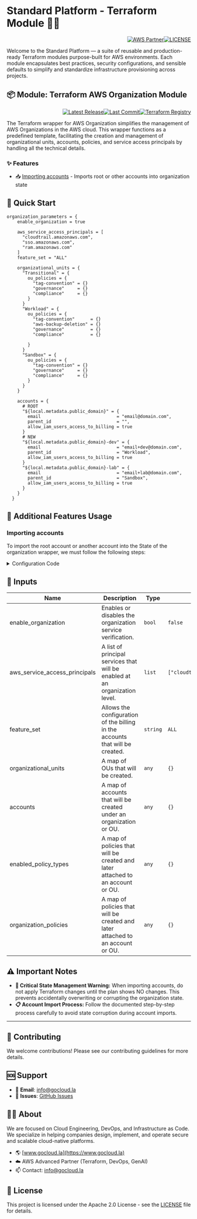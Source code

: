 # Standard Platform - Terraform Module 🚀🚀
<p align="right"><a href="https://partners.amazonaws.com/partners/0018a00001hHve4AAC/GoCloud"><img src="https://img.shields.io/badge/AWS%20Partner-Advanced-orange?style=for-the-badge&logo=amazonaws&logoColor=white" alt="AWS Partner"/></a><a href="LICENSE"><img src="https://img.shields.io/badge/License-Apache%202.0-green?style=for-the-badge&logo=apache&logoColor=white" alt="LICENSE"/></a></p>

Welcome to the Standard Platform — a suite of reusable and production-ready Terraform modules purpose-built for AWS environments.
Each module encapsulates best practices, security configurations, and sensible defaults to simplify and standardize infrastructure provisioning across projects.

## 📦 Module: Terraform AWS Organization Module
<p align="right"><a href="https://github.com/gocloudLa/terraform-aws-wrapper-organization/releases/latest"><img src="https://img.shields.io/github/v/release/gocloudLa/terraform-aws-wrapper-organization.svg?style=for-the-badge" alt="Latest Release"/></a><a href=""><img src="https://img.shields.io/github/last-commit/gocloudLa/terraform-aws-wrapper-organization.svg?style=for-the-badge" alt="Last Commit"/></a><a href="https://registry.terraform.io/modules/gocloudLa/wrapper-organization/aws"><img src="https://img.shields.io/badge/Terraform-Registry-7B42BC?style=for-the-badge&logo=terraform&logoColor=white" alt="Terraform Registry"/></a></p>
The Terraform wrapper for AWS Organization simplifies the management of AWS Organizations in the AWS cloud. This wrapper functions as a predefined template, facilitating the creation and management of organizational units, accounts, policies, and service access principals by handling all the technical details.

### ✨ Features

- 📥 [Importing accounts](#importing-accounts) - Imports root or other accounts into organization state




## 🚀 Quick Start
```hcl
organization_parameters = {
    enable_organization = true

    aws_service_access_principals = [
      "cloudtrail.amazonaws.com",
      "sso.amazonaws.com",
      "ram.amazonaws.com"
    ]
    feature_set = "ALL"

    organizational_units = {
      "Transitional" = {
        ou_policies = {
          "tag-convention" = {}
          "governance"     = {}
          "compliance"     = {}
        }
      }
      "Workload" = {
        ou_policies = {
          "tag-convention"      = {}
          "aws-backup-deletion" = {}
          "governance"          = {}
          "compliance"          = {}

        }
      }
      "Sandbox" = {
        ou_policies = {
          "tag-convention" = {}
          "governance"     = {}
          "compliance"     = {}
        }
      }
    }

    accounts = {
      # ROOT
      "${local.metadata.public_domain}" = {
        email                             = "email@domain.com",
        parent_id                         = "",
        allow_iam_users_access_to_billing = true
      }
      # NEW
      "${local.metadata.public_domain}-dev" = {
        email                             = "email+dev@domain.com",
        parent_id                         = "Workload",
        allow_iam_users_access_to_billing = true
      }
      "${local.metadata.public_domain}-lab" = {
        email                             = "email+lab@domain.com",
        parent_id                         = "Sandbox",
        allow_iam_users_access_to_billing = true
      }
    }
  }
```


## 🔧 Additional Features Usage

### Importing accounts
To import the root account or another account into the State of the organization wrapper, we must follow the following steps:


<details><summary>Configuration Code</summary>

```hcl
## Execute `terraform pull` to retrieve the State from the backend we are using
terraform pull state > terraform.tfstate

## Once the pull is done, we adjust the backend.tf file of the workspace to use the local backend 
terraform {
  backend "local" {
    path = "./terraform.tfstate"
  }
}

## Define the account we want to import in the code within main.tf, the account name must be equal to the imported account, the email can be obtained by viewing the account details
    accounts = {
      "ACCOUNT-NAME" = {
        email                             = "ACCOUNT-MAIL",
        parent_id                         = "",
        allow_iam_users_access_to_billing = true
      }
      .
      .
      .
    }

## Execute the `terraform import` command, the ACCOUNT-NAME should be taken from the key used to name the account, the ACCOUNT-ID is the account number
terraform import 'module.organization.module.wrapper_organization.module.organization.aws_organizations_account.this["ACCOUNT-NAME"]' ACCOUNT-ID

## Manually adjust the following parameters in terraform.tfstate to prevent it from trying to recreate the account, we can filter within the account by searching for the following line `type": "aws_organizations_account",`:
      "module": "module.organization.module.wrapper_organization.module.organization",
      "mode": "managed",
      "type": "aws_organizations_account",
      "name": "this",
      "provider": "provider[\"registry.terraform.io/hashicorp/aws\"]",
      "instances": [
        {
          "index_key": "ACCOUNT-NAME",
          "schema_version": 0,
          "attributes": {
            .
            .
            .
            "close_on_deletion": false,
            "create_govcloud": false,
            .
            .
            .
            "iam_user_access_to_billing": "ALLOW",
            .
            .
            .
          }
        }
      ]

## Validate with a plan if everything is correct
terraform plan

## If the plan shows no changes, set the original backend again and push the State
terraform state push ./terraform.tfstate
```


</details>




## 📑 Inputs
| Name                          | Description                                                                    | Type     | Default                        | Required |
| ----------------------------- | ------------------------------------------------------------------------------ | -------- | ------------------------------ | -------- |
| enable_organization           | Enables or disables the organization service verification.                     | `bool`   | `false`                        | no       |
| aws_service_access_principals | A list of principal services that will be enabled at an organization level.    | `list`   | `["cloudtrail.amazonaws.com"]` | no       |
| feature_set                   | Allows the configuration of the billing in the accounts that will be created.  | `string` | `ALL`                          | no       |
| organizational_units          | A map of OUs that will be created.                                             | `any`    | `{}`                           | no       |
| accounts                      | A map of accounts that will be created under an organization or OU.            | `any`    | `{}`                           | no       |
| enabled_policy_types          | A map of policies that will be created and later attached to an account or OU. | `any`    | `{}`                           | no       |
| organization_policies         | A map of policies that will be created and later attached to an account or OU. | `any`    | `{}`                           | no       |







## ⚠️ Important Notes
- **🚨 Critical State Management Warning:** When importing accounts, do not apply Terraform changes until the plan shows NO changes. This prevents accidentally overwriting or corrupting the organization state.
- **📋 Account Import Process:** Follow the documented step-by-step process carefully to avoid state corruption during account imports.



---

## 🤝 Contributing
We welcome contributions! Please see our contributing guidelines for more details.

## 🆘 Support
- 📧 **Email**: info@gocloud.la
- 🐛 **Issues**: [GitHub Issues](https://github.com/gocloudLa/issues)

## 🧑‍💻 About
We are focused on Cloud Engineering, DevOps, and Infrastructure as Code.
We specialize in helping companies design, implement, and operate secure and scalable cloud-native platforms.
- 🌎 [www.gocloud.la](https://www.gocloud.la)
- ☁️ AWS Advanced Partner (Terraform, DevOps, GenAI)
- 📫 Contact: info@gocloud.la

## 📄 License
This project is licensed under the Apache 2.0 License - see the [LICENSE](LICENSE) file for details. 